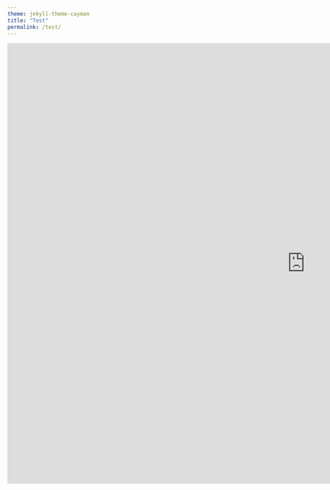 ```yaml
---
theme: jekyll-theme-cayman
title: "Test"
permalink: /test/
---
```


<center><iframe id="igraph" scrolling="yes" style="border:none;" seamless="seamless" src="https://zecellomaster.github.io/tprdatarepo/SeasonTable.html" height="1000" width="1350"></iframe></center>

